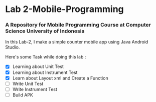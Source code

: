 # Lab 2-Mobile-Programming
### A Repository for Mobile Programming Course at Computer Science University of Indonesia

In this Lab-2, I make a simple counter mobile app using Java Android Studio.

Here's some Task while doing this lab :
- [x] Learning about Unit Test
- [x] Learning about Instrument Test
- [x] Learn about Layout xml and Create a Function
- [ ] Write Unit Test
- [ ] Write Instrument Test
- [ ] Build APK
